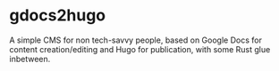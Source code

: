 # gdocs2hugo

A simple CMS for non tech-savvy people, based on Google Docs for content creation/editing and Hugo for publication, with some Rust glue inbetween.

